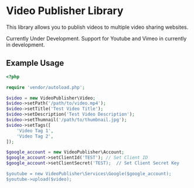 # Video Publisher Library

This library allows you to publish videos to multiple video sharing websites. 

Currently Under Development. 
Support for Youtube and Vimeo in currently in development.

## Example Usage
```php
<?php 

require 'vendor/autoload.php';

$video = new VideoPublisher\Video;
$video->setPath('/path/to/video.mp4');
$video->setTitle('Test Video Title');
$video->setDescription('Test Video Description');
$video->setThumnail('/path/to/thumbnail.jpg');
$video->setTags([
	'Video Tag 1',
    'Video Tag 2',
]);

$google_account = new VideoPublisher\Account;
$google_account->setClientId('TEST'); // Set Client ID
$google_account->setClientSecret('TEST);  // Set Client Secret Key

$youtube = new VideoPublisher\Services\Google($google_account);
$youtube->upload($video);

```